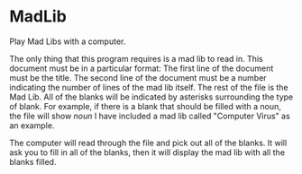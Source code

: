 MadLib
======

Play Mad Libs with a computer.

The only thing that this program requires is a mad lib to read in.
This document must be in a particular format:
  The first line of the document must be the title.
  The second line of the document must be a number indicating the number of lines of the mad lib itself.
  The rest of the file is the Mad Lib.
    All of the blanks will be indicated by asterisks surrounding the type of blank.
    For example, if there is a blank that should be filled with a noun, the file will show *noun*
I have included a mad lib called "Computer Virus" as an example.

The computer will read through the file and pick out all of the blanks. It will ask you to fill in all of the blanks, then it will display the mad lib with all the blanks filled.
